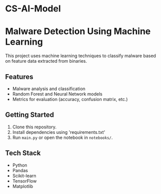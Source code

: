 # CS-AI-Model
# Malware Detection Using Machine Learning

This project uses machine learning techniques to classify malware based on feature data extracted from binaries.

## Features
- Malware analysis and classification
- Random Forest and Neural Network models
- Metrics for evaluation (accuracy, confusion matrix, etc.)

## Getting Started
1. Clone this repository.
2. Install dependencies using 'requirements.txt'
3. Run `main.py` or open the notebook in `notebooks/`.


## Tech Stack
- Python
- Pandas
- Scikit-learn
- TensorFlow
- Matplotlib
